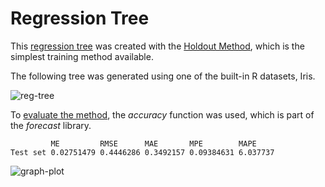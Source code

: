 # Regression Tree

This [regression tree](https://en.wikipedia.org/wiki/Decision_tree_learning) was created with the [Holdout Method](https://towardsdatascience.com/validating-your-machine-learning-model-25b4c8643fb7), which is the simplest training method available.

The following tree was generated using one of the built-in R datasets, Iris.

![reg-tree](https://user-images.githubusercontent.com/74436565/132058238-f1bd7d71-9495-4c2d-aac4-c202cc13f50d.png)

To [evaluate the method](https://towardsdatascience.com/metrics-to-evaluate-your-machine-learning-algorithm-f10ba6e38234), the *accuracy* function was used, which is part of the *forecast* library.

             ME         RMSE      MAE       MPE        MAPE
    Test set 0.02751479 0.4446286 0.3492157 0.09384631 6.037737
    
![graph-plot](https://user-images.githubusercontent.com/74436565/132058267-70813785-869b-416f-b798-d322026f8af2.png)
